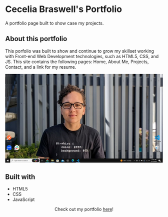 # Cecelia Braswell's Portfolio

A portfolio page built to show case my projects.

## About this portfolio

This porfolio was built to show and continue to grow my skillset working with Front-end Web Development technologies, such as HTML5, CSS, and JS. This site contains the following pages: Home, About Me, Projects, Contact, and a link for my resume.

![Screen shot of Jumping Paws game.](images/background-img.png)

## Built with

- HTML5
- CSS
- JavaScript

<div align="center">
    Check out my portfolio <a href="https://ceceliabraswell.github.io/Portfolio/">here</a>!
</div>